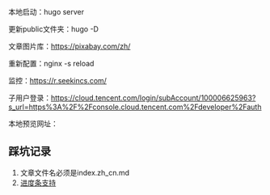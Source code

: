 本地启动：hugo server

更新public文件夹：hugo -D

文章图片库：https://pixabay.com/zh/

重新配置：nginx -s reload

监控：https://r.seekincs.com/

子用户登录：https://cloud.tencent.com/login/subAccount/100006625963?s_url=https%3A%2F%2Fconsole.cloud.tencent.com%2Fdeveloper%2Fauth

本地预览网址：

## 踩坑记录
1. 文章文件名必须是index.zh_cn.md
2. [进度条支持](https://geps.dev/progress/33)